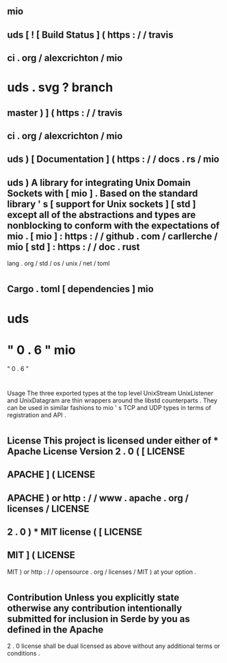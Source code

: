 #
mio
-
uds
[
!
[
Build
Status
]
(
https
:
/
/
travis
-
ci
.
org
/
alexcrichton
/
mio
-
uds
.
svg
?
branch
=
master
)
]
(
https
:
/
/
travis
-
ci
.
org
/
alexcrichton
/
mio
-
uds
)
[
Documentation
]
(
https
:
/
/
docs
.
rs
/
mio
-
uds
)
A
library
for
integrating
Unix
Domain
Sockets
with
[
mio
]
.
Based
on
the
standard
library
'
s
[
support
for
Unix
sockets
]
[
std
]
except
all
of
the
abstractions
and
types
are
nonblocking
to
conform
with
the
expectations
of
mio
.
[
mio
]
:
https
:
/
/
github
.
com
/
carllerche
/
mio
[
std
]
:
https
:
/
/
doc
.
rust
-
lang
.
org
/
std
/
os
/
unix
/
net
/
toml
#
Cargo
.
toml
[
dependencies
]
mio
-
uds
=
"
0
.
6
"
mio
=
"
0
.
6
"
#
#
Usage
The
three
exported
types
at
the
top
level
UnixStream
UnixListener
and
UnixDatagram
are
thin
wrappers
around
the
libstd
counterparts
.
They
can
be
used
in
similar
fashions
to
mio
'
s
TCP
and
UDP
types
in
terms
of
registration
and
API
.
#
License
This
project
is
licensed
under
either
of
*
Apache
License
Version
2
.
0
(
[
LICENSE
-
APACHE
]
(
LICENSE
-
APACHE
)
or
http
:
/
/
www
.
apache
.
org
/
licenses
/
LICENSE
-
2
.
0
)
*
MIT
license
(
[
LICENSE
-
MIT
]
(
LICENSE
-
MIT
)
or
http
:
/
/
opensource
.
org
/
licenses
/
MIT
)
at
your
option
.
#
#
#
Contribution
Unless
you
explicitly
state
otherwise
any
contribution
intentionally
submitted
for
inclusion
in
Serde
by
you
as
defined
in
the
Apache
-
2
.
0
license
shall
be
dual
licensed
as
above
without
any
additional
terms
or
conditions
.

